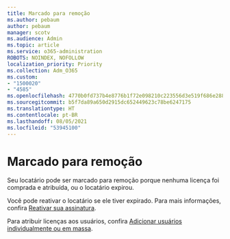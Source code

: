 ```yaml
---
title: Marcado para remoção
ms.author: pebaum
author: pebaum
manager: scotv
ms.audience: Admin
ms.topic: article
ms.service: o365-administration
ROBOTS: NOINDEX, NOFOLLOW
localization_priority: Priority
ms.collection: Adm_O365
ms.custom:
- "1500020"
- "4585"
ms.openlocfilehash: 4770b0fd737b4e8776b1f72e098210c223556d3e519f686e2881fa94e84748d1
ms.sourcegitcommit: b5f7da89a650d2915dc652449623c78be6247175
ms.translationtype: HT
ms.contentlocale: pt-BR
ms.lasthandoff: 08/05/2021
ms.locfileid: "53945100"
---
```

# <a name="marked-for-removal"></a>Marcado para remoção

Seu locatário pode ser marcado para remoção porque nenhuma licença foi comprada e atribuída, ou o locatário expirou. 

Você pode reativar o locatário se ele tiver expirado. Para mais informações, confira [Reativar sua assinatura](https://docs.microsoft.com/microsoft-365/commerce/subscriptions/reactivate-your-subscription?view=o365-worldwide).

Para atribuir licenças aos usuários, confira [Adicionar usuários individualmente ou em massa](https://support.office.com/article/Assign-or-remove-licenses-for-Office-365-for-business-997596b5-4173-4627-b915-36abac6786dc).
